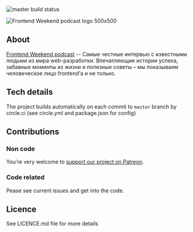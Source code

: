 ![master build status](https://img.shields.io/circleci/project/github/nuxdie/frontendweekend/master.svg)

![Frontend Weekend podcast logo 500x500](https://user-images.githubusercontent.com/3918844/48803509-7270f600-ed12-11e8-81e1-2e33d6e9b1c3.jpg)

## About
[Frontend Weekend podcast](https://frontendweekend.ml/) -- Самые честные интервью с известными людьми из мира web-разработки. Впечатляющие истории успеха, забавные моменты из жизни и полезные советы – мы показываем человеческое лицо frontend’а и не только.

## Tech details
The project builds automatically on each commit to `master` branch by circle.ci (see circle.yml and package.json for config)

## Contributions
### Non code
You're very welcome to [support our project on Patreon](https://www.patreon.com/frontendweekend).
### Code related
Pease see current issues and get into the code.

## Licence
See LICENCE.md file for more details
